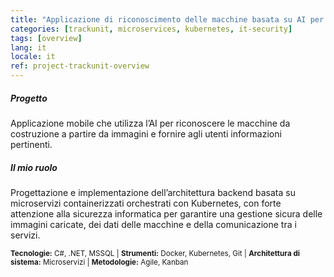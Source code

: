 ```yaml
---
title: "Applicazione di riconoscimento delle macchine basata su AI per Trackunit"
categories: [trackunit, microservices, kubernetes, it-security]
tags: [overview]
lang: it
locale: it
ref: project-trackunit-overview
---
```


##### Progetto
Applicazione mobile che utilizza l’AI per riconoscere le macchine da costruzione a partire da immagini e fornire agli utenti informazioni pertinenti.

##### Il mio ruolo
Progettazione e implementazione dell’architettura backend basata su microservizi containerizzati orchestrati con Kubernetes, con forte attenzione alla sicurezza informatica per garantire una gestione sicura delle immagini caricate, dei dati delle macchine e della comunicazione tra i servizi.

<small> **Tecnologie:** C#, .NET, MSSQL | **Strumenti:** Docker, Kubernetes, Git | **Architettura di sistema:** Microservizi | **Metodologie:** Agile, Kanban</small>
